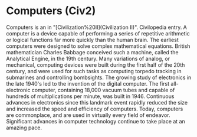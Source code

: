 # Computers (Civ2)

 Computers is an in "[Civilization%20II](Civilization II)".
Civilopedia entry.
A computer is a device capable of performing a series of repetitive arithmetic or logical functions far more quickly than the human brain. The earliest computers were designed to solve complex mathematical equations. British mathematician Charles Babbage conceived such a machine, called the Analytical Engine, in the 19th century. Many variations of analog, or mechanical, computing devices were built during the first half of the 20th century, and were used for such tasks as computing torpedo tracking in submarines and controlling bombsights. The growing study of electronics in the late 1940's led to the invention of the digital computer. The first all-electronic computer, containing 18,000 vacuum tubes and capable of hundreds of multiplications per minute, was built in 1946. Continuous advances in electronics since this landmark event rapidly reduced the size and increased the speed and efficiency of computers. Today, computers are commonplace, and are used in virtually every field of endeavor. Significant advances in computer technology continue to take place at an amazing pace.